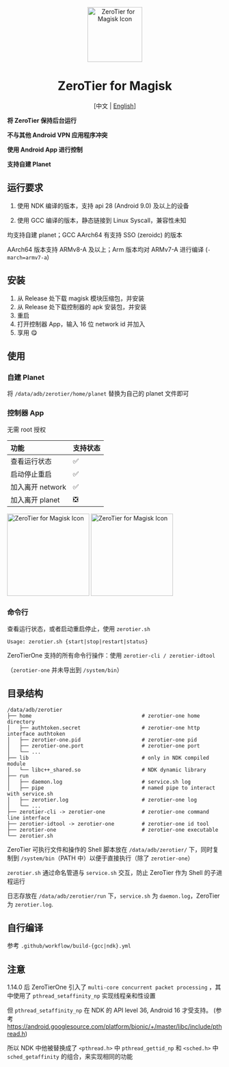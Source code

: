 <div align="center">

<img alt="ZeroTier for Magisk Icon" src="https://github.com/eventlOwOp/zerotier-magisk/blob/master/images/icon.png" width="128" />

# ZeroTier for Magisk

[中文 | [English](https://github.com/eventlOwOp/zerotier-magisk/blob/master/README.md)]

</div>

**将 ZeroTier 保持后台运行**

**不与其他 Android VPN 应用程序冲突**

**使用 Android App 进行控制**

**支持自建 Planet**

## 运行要求

1. 使用 NDK 编译的版本，支持 api 28 (Android 9.0) 及以上的设备

2. 使用 GCC 编译的版本，静态链接到 Linux Syscall，兼容性未知

均支持自建 planet；GCC AArch64 有支持 SSO (zeroidc) 的版本

AArch64 版本支持 ARMv8-A 及以上；Arm 版本均对 ARMv7-A 进行编译 (`-march=armv7-a`)

## 安装

1. 从 Release 处下载 magisk 模块压缩包，并安装
2. 从 Release 处下载控制器的 apk 安装包，并安装
3. 重启
4. 打开控制器 App，输入 16 位 network id 并加入
5. 享用 😋

## 使用

### 自建 Planet

将 `/data/adb/zerotier/home/planet` 替换为自己的 planet 文件即可

### 控制器 App

无需 root 授权

| 功能             | 支持状态 |
| :--------------- | :------- |
| 查看运行状态     | ✅       |
| 启动停止重启     | ✅       |
| 加入离开 network | ✅       |
| 加入离开 planet  | ❎       |

<div>
<img alt="ZeroTier for Magisk Icon" src="https://github.com/eventlOwOp/zerotier-magisk/blob/master/images/app_home.jpg" width="192" />
<img alt="ZeroTier for Magisk Icon" src="https://github.com/eventlOwOp/zerotier-magisk/blob/master/images/app_network.jpg" width="192" />
</div>

### 命令行

查看运行状态，或者启动重启停止，使用 `zerotier.sh`

`Usage: zerotier.sh {start|stop|restart|status}`

ZeroTierOne 支持的所有命令行操作：使用 `zerotier-cli / zerotier-idtool`

（`zerotier-one` 并未导出到 `/system/bin`）

## 目录结构

```
/data/adb/zerotier
├── home                                    # zerotier-one home directory
│   ├── authtoken.secret                    # zerotier-one http interface authtoken
│   ├── zerotier-one.pid                    # zerotier-one pid
│   ├── zerotier-one.port                   # zerotier-one port
│   └── ...
├── lib                                     # only in NDK compiled module
│   └── libc++_shared.so                    # NDK dynamic library
├── run
│   ├── daemon.log                          # service.sh log
│   ├── pipe                                # named pipe to interact with service.sh
│   ├── zerotier.log                        # zerotier-one log
│   └── ...
├── zerotier-cli -> zerotier-one            # zerotier-one command line interface
├── zerotier-idtool -> zerotier-one         # zerotier-one id tool
├── zerotier-one                            # zerotier-one executable
└── zerotier.sh
```

ZeroTier 可执行文件和操作的 Shell 脚本放在 `/data/adb/zerotier/` 下，同时复制到 `/system/bin`（PATH 中）以便于直接执行（除了 `zerotier-one`）

`zerotier.sh` 通过命名管道与 `service.sh` 交互，防止 ZeroTier 作为 Shell 的子进程运行

日志存放在 `/data/adb/zerotier/run` 下，`service.sh` 为 `daemon.log`，ZeroTier 为 `zerotier.log`.

## 自行编译

参考 `.github/workflow/build-{gcc|ndk}.yml`

## 注意

1.14.0 后 ZeroTierOne 引入了 `multi-core concurrent packet processing` ，其中使用了 `pthread_setaffinity_np` 实现线程亲和性设置

但 `pthread_setaffinity_np` 在 NDK 的 API level 36, Android 16 才受支持。 (参考 https://android.googlesource.com/platform/bionic/+/master/libc/include/pthread.h)

所以 NDK 中他被替换成了 `<pthread.h>` 中 `pthread_gettid_np` 和 `<sched.h>` 中 `sched_getaffinity` 的组合，来实现相同的功能